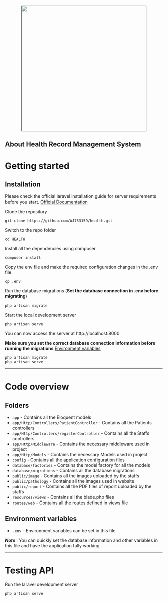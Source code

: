 <p align="center"><a href="" target="_blank"><img src="health\public\pathology/Logo-removebg-preview.png" width="400"></a></p>

## About Health Record Management System

# Getting started

## Installation

Please check the official laravel installation guide for server requirements before you start. [Official Documentation](https://laravel.com/docs/9.x)

Clone the repository

    git clone https://github.com/AJ753159/health.git

Switch to the repo folder

    cd HEALTH

Install all the dependencies using composer

    composer install

Copy the env file and make the required configuration changes in the .env file

    cp .env

Run the database migrations (**Set the database connection in .env before migrating**)

    php artisan migrate

Start the local development server

    php artisan serve

You can now access the server at http://localhost:8000
    
**Make sure you set the correct database connection information before running the migrations** [Environment variables](#environment-variables)

    php artisan migrate
    php artisan serve
----------

# Code overview

## Folders

- `app` - Contains all the Eloquent models
- `app/Http/Controllers/PatientController` - Contains all the Patients controllers
- `app/Http/Controllers/registerController` - Contains all the Staffs controllers
- `app/Http/Middleware` - Contains the necessary middleware used in project
- `app/Http/Models` - Contains the necessary Models used in project
- `config` - Contains all the application configuration files
- `database/factories` - Contains the model factory for all the models
- `database/migrations` - Contains all the database migrations
- `public/image` - Contains all the images uploaded by the staffs
- `public/pathology` - Contains all the images used in website
- `public/report` - Contains all the PDF files of report uploaded by the staffs
- `resources/views` - Contains all the blade.php files
- `routes/web` - Contains all the routes defined in views file


## Environment variables

- `.env` - Environment variables can be set in this file

***Note*** : You can quickly set the database information and other variables in this file and have the application fully working.

----------

# Testing API

Run the laravel development server

    php artisan serve
